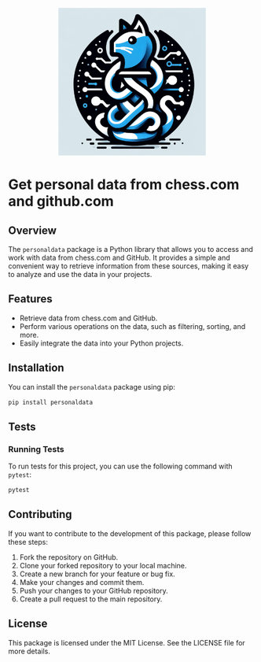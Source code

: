 <p align="center">
<img src="media/logo1.png" style="width:300px;height:300px;">
</p>


# Get personal data from chess.com and github.com

## Overview

The `personaldata` package is a Python library that allows you to access and work with data from chess.com and GitHub. It provides a simple and convenient way to retrieve information from these sources, making it easy to analyze and use the data in your projects.

## Features

- Retrieve data from chess.com and GitHub.
- Perform various operations on the data, such as filtering, sorting, and more.
- Easily integrate the data into your Python projects.

## Installation

You can install the `personaldata` package using pip:

```bash
pip install personaldata
```

## Tests

### Running Tests

To run tests for this project, you can use the following command with `pytest`:

```bash
pytest
```

## Contributing

If you want to contribute to the development of this package, please follow these steps:

1. Fork the repository on GitHub.
2. Clone your forked repository to your local machine.
3. Create a new branch for your feature or bug fix.
4. Make your changes and commit them.
5. Push your changes to your GitHub repository.
6. Create a pull request to the main repository.

## License

This package is licensed under the MIT License. See the LICENSE file for more details.
